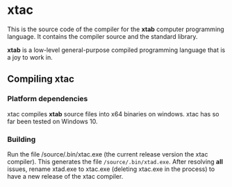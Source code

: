 # xtac
This is the source code of the compiler for the **xtab** computer programming language. It contains the compiler source and the standard library.

**xtab** is a low-level general-purpose compiled programming language that is a joy to work in. 

## Compiling xtac

### Platform dependencies
xtac compiles **xtab** source files into x64 binaries on windows. xtac has so far been tested on Windows 10.

### Building
Run the file /source/.bin/xtac.exe (the current release version the xtac compiler). This generates the file `/source/.bin/xtad.exe`. After resolving **all** issues, rename xtad.exe to xtac.exe (deleting xtac.exe in the process) to have a new release of the xtac compiler.

